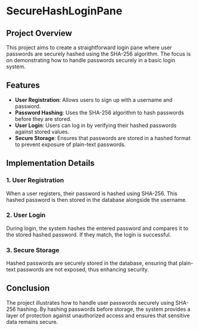 # SecureHashLoginPane

## Project Overview

This project aims to create a straightforward login pane where user passwords are securely hashed using the SHA-256 algorithm. The focus is on demonstrating how to handle passwords securely in a basic login system.

## Features

- **User Registration**: Allows users to sign up with a username and password.
- **Password Hashing**: Uses the SHA-256 algorithm to hash passwords before they are stored.
- **User Login**: Users can log in by verifying their hashed passwords against stored values.
- **Secure Storage**: Ensures that passwords are stored in a hashed format to prevent exposure of plain-text passwords.

## Implementation Details

### 1. User Registration

When a user registers, their password is hashed using SHA-256. This hashed password is then stored in the database alongside the username.

### 2. User Login

During login, the system hashes the entered password and compares it to the stored hashed password. If they match, the login is successful.

### 3. Secure Storage

Hashed passwords are securely stored in the database, ensuring that plain-text passwords are not exposed, thus enhancing security.

## Conclusion

The project illustrates how to handle user passwords securely using SHA-256 hashing. By hashing passwords before storage, the system provides a layer of protection against unauthorized access and ensures that sensitive data remains secure.

